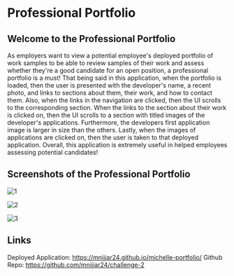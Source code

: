 ﻿# Professional Portfolio

## Welcome to the Professional Portfolio

As employers want to view a potential employee's deployed portfolio of work samples to be able to review samples of their work and assess whether they're a good candidate for an open position, a professional portfolio is a must! That being said in this application, when the portfolio is loaded, then the user is presented with the developer's name, a recent photo, and links to sections about them, their work, and how to contact them. Also, when the links in the navigation are clicked, then the UI scrolls to the corresponding section. When the links to the section about their work is clicked on, then the UI scrolls to a section with titled images of the developer's applications. Furthermore, the developers first application image is larger in size than the others. Lastly, when the images of applications are clicked on, then the user is taken to that deployed application. Overall, this application is extremely useful in helped employees assessing potential candidates!


## Screenshots of the Professional Portfolio

![1](https://user-images.githubusercontent.com/87215165/149842769-c96b48e1-1179-4219-8a1b-a35650b837ab.png)

![2](https://user-images.githubusercontent.com/87215165/149842770-b160385f-619f-4a73-9087-230669e54e0f.png)

![3](https://user-images.githubusercontent.com/87215165/149842771-c3061091-5183-4c5e-aa6f-4e64c516c8c5.png)


## Links

Deployed Application: https://mnijjar24.github.io/michelle-portfolio/
Github Repo: https://github.com/mnijjar24/challenge-2

